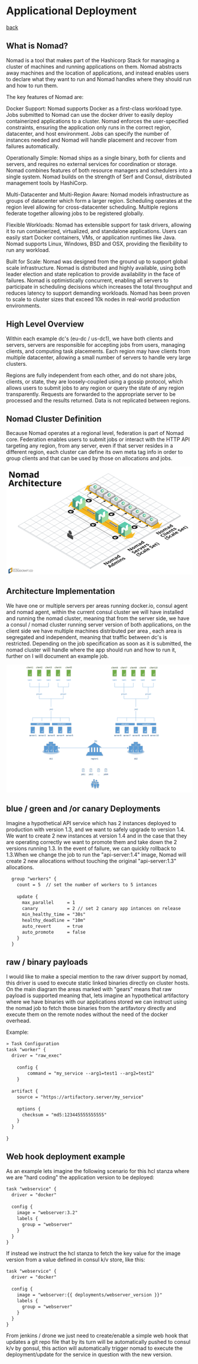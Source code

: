 # Applicational Deployment 
[back](../README.md)


## What is Nomad?

Nomad is a tool that makes part of the Hashicorp Stack for managing a cluster of machines and running applications on them. Nomad abstracts away machines and the location of applications, and instead enables users to declare what they want to run and Nomad handles where they should run and how to run them.

The key features of Nomad are:

Docker Support: Nomad supports Docker as a first-class workload type. Jobs submitted to Nomad can use the docker driver to easily deploy containerized applications to a cluster. Nomad enforces the user-specified constraints, ensuring the application only runs in the correct region, datacenter, and host environment. Jobs can specify the number of instances needed and Nomad will handle placement and recover from failures automatically.

Operationally Simple: Nomad ships as a single binary, both for clients and servers, and requires no external services for coordination or storage. Nomad combines features of both resource managers and schedulers into a single system. Nomad builds on the strength of Serf and Consul, distributed management tools by HashiCorp.

Multi-Datacenter and Multi-Region Aware: Nomad models infrastructure as groups of datacenter which form a larger region. Scheduling operates at the region level allowing for cross-datacenter scheduling. Multiple regions federate together allowing jobs to be registered globally.

Flexible Workloads: Nomad has extensible support for task drivers, allowing it to run containerized, virtualized, and standalone applications. Users can easily start Docker containers, VMs, or application runtimes like Java. Nomad supports Linux, Windows, BSD and OSX, providing the flexibility to run any workload.

Built for Scale: Nomad was designed from the ground up to support global scale infrastructure. Nomad is distributed and highly available, using both leader election and state replication to provide availability in the face of failures. Nomad is optimistically concurrent, enabling all servers to participate in scheduling decisions which increases the total throughput and reduces latency to support demanding workloads. Nomad has been proven to scale to cluster sizes that exceed 10k nodes in real-world production environments.

## High Level Overview

Within each example dc's (eu-dc / us-dc1), we have both clients and servers, servers are responsible for accepting jobs from users, managing clients, and computing task placements. Each region may have clients from multiple datacenter, allowing a small number of servers to handle very large clusters.

Regions are fully independent from each other, and do not share jobs, clients, or state, they are loosely-coupled using a gossip protocol, which allows users to submit jobs to any region or query the state of any region transparently. Requests are forwarded to the appropriate server to be processed and the results returned. Data is not replicated between regions.

## Nomad Cluster Definition
Because Nomad operates at a regional level, federation is part of Nomad core. Federation enables users to submit jobs or interact with the HTTP API targeting any region, from any server, even if that server resides in a different region, each cluster can define its own meta tag info in order to group clients and that can be used by those on allocations and jobs.

![Main Diagram](../images/nomad_architecture.png?raw=true)

## Architecture Implementation

We have one or multiple servers per areas running docker.io, consul agent and nomad agent, within the current consul cluster we will have installed and running the nomad cluster, meaning that from the server side, we have a consul / nomad cluster running server version of both applications, on the client side we have multiple machines distributed per area , each area is segregated and independent, meaning that traffic between dc's is restricted.
Depending on the job specification as soon as it is submitted, the nomad cluster will handle where the app should run and how to run it, further on I will document an example job.

![Main Diagram](../images/nomad_deployments.png?raw=true)

## blue / green and /or canary Deployments
Imagine a hypothetical API service which has 2 instances deployed to production with version 1.3, and we want to safely upgrade to version 1.4. We want to create 2 new instances at version 1.4 and in the case that they are operating correctly we want to promote them and take down the 2 versions running 1.3. In the event of failure, we can quickly rollback to 1.3.When we change the job to run the "api-server:1.4" image, Nomad will create 2 new allocations without touching the original "api-server:1.3" allocations. 

````
  group "workers" {
    count = 5  // set the number of workers to 5 intances

    update {
      max_parallel     = 1
      canary           = 2 // set 2 canary app intances on release
      min_healthy_time = "30s"
      healthy_deadline = "10m"
      auto_revert      = true
      auto_promote     = false
    }
  }
  ````
  
## raw / binary payloads

I would like to make a special mention to the raw driver support by nomad, this driver is used to execute static linked binaries directly on cluster hosts. On the main diagram the areas marked with "gears" means that raw payload is supported meaning that, lets imagine an hypothetical artifactory where we have binaries with our applications stored we can instruct using the nomad job to fetch those binaries from the artifavtory directly and execute them on the remote nodes without the need of the docker overhead.


Example:
```
» Task Configuration
task "worker" {
  driver = "raw_exec"

    config {
        command = "my_service --arg1=test1 --arg2=test2"
    }

  artifact {
    source = "https://artifactory.server/my_service"

    options {
      checksum = "md5:123445555555555"
    }
  }

}  
```

## Web hook deployment example

As an example lets imagine the following scenario for this hcl stanza where we are "hard coding" the application version to be deployed:

````
task "webservice" {
  driver = "docker"

  config {
    image = "webserver:3.2"
    labels {
      group = "webserver"
    }
  }
}
````

If instead we instruct the hcl stanza to fetch the key value for the image version from a value defined in consul k/v store, like this:

````
task "webservice" {
  driver = "docker"

  config {
    image = "webserver:{{ deployments/webserver_version }}"
    labels {
      group = "webserver"
    }
  }
}
````

From jenkins / drone we just need to create/enable a simple web hook that updates a git repo file that by its turn will be automatically pushed to consul k/v by gonsul, this action will automatically trigger nomad to execute the deployment/update for the service in question with the new version.




